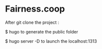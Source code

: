 # Fairness.coop

After git clone the project :  

$ hugo to generate the public folder

$ hugo server -D to launch the localhost:1313
